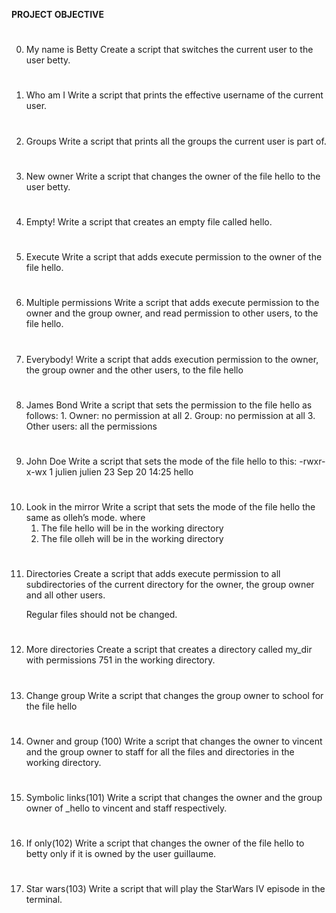 **PROJECT OBJECTIVE**
#
0. My name is Betty
	Create a script that switches the current user to the user betty.
#
1. Who am I
	Write a script that prints the effective username of the current user.
#
2. Groups
	Write a script that prints all the groups the current user is part of.
#
3. New owner 
	Write a script that changes the owner of the file hello to the user betty.
#
4. Empty!
	Write a script that creates an empty file called hello.
#
5. Execute
	Write a script that adds execute permission to the owner of the file hello.
#
6. Multiple permissions
	Write a script that adds execute permission to the owner and the group owner, and read permission to other users, to the file hello.
#
7. Everybody!
	Write a script that adds execution permission to the owner, the group owner and the other users, to the file hello
#
8. James Bond
	Write a script that sets the permission to the file hello as follows:
		1. Owner: no permission at all
		2. Group: no permission at all
		3. Other users: all the permissions
#
9. John Doe
	Write a script that sets the mode of the file hello to this:
		-rwxr-x-wx 1 julien julien 23 Sep 20 14:25 hello
#
10. Look in the mirror 
	Write a script that sets the mode of the file hello the same as olleh’s mode.
	where
	1. The file hello will be in the working directory
	2. The file olleh will be in the working directory
#
11. Directories
	Create a script that adds execute permission to all subdirectories of the current directory for the owner, the group owner and all other users.

	Regular files should not be changed.
#
12. More directories 
	Create a script that creates a directory called my_dir with permissions 751 in the working directory.
#
13. Change group
	Write a script that changes the group owner to school for the file hello
#
14. Owner and group (100)
	Write a script that changes the owner to vincent and the group owner to staff for all the files and directories in the working directory.
#
15. Symbolic links(101)
	Write a script that changes the owner and the group owner of _hello to vincent and staff respectively.
#
16. If only(102)
	Write a script that changes the owner of the file hello to betty only if it is owned by the user guillaume.
#
17. Star wars(103)
	 Write a script that will play the StarWars IV episode in the terminal.
